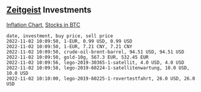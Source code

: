 ## [Zeitgeist](index.html) Investments

[Inflation Chart](https://inflationchart.com),
[Stocks in BTC](https://stonksinbtc.xyz/)

```
date, investment, buy price, sell price
2022-11-02 10:09:50, 1-EUR, 0.99 USD, 0.99 USD
2022-11-02 10:09:50, 1-EUR, 7.21 CNY, 7.21 CNY
2022-11-02 10:09:50, crude-oil-brent-barrel, 94.51 USD, 94.51 USD
2022-11-02 10:09:50, gold-10g, 567.3 EUR, 532.45 EUR
2022-11-02 10:09:56, lego-2019-30365-1-satellit, 4.0 USD, 4.0 USD
2022-11-02 10:09:58, lego-2019-60224-1-satellitenwartung, 10.0 USD, 10.0 USD
2022-11-02 10:10:00, lego-2019-60225-1-rovertestfahrt, 26.0 USD, 26.0 USD
```

